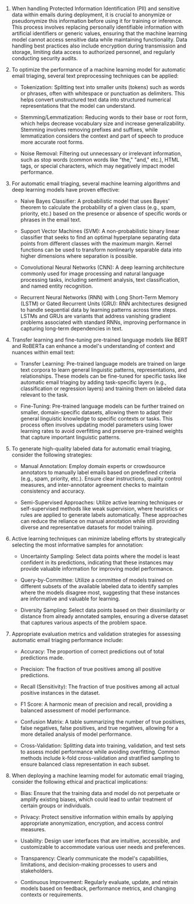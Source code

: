  1. When handling Protected Information Identification (PII) and sensitive data within emails during deployment, it is crucial to anonymize or pseudonymize this information before using it for training or inference. This process involves replacing personally identifiable information with artificial identifiers or generic values, ensuring that the machine learning model cannot access sensitive data while maintaining functionality. Data handling best practices also include encryption during transmission and storage, limiting data access to authorized personnel, and regularly conducting security audits.

2. To optimize the performance of a machine learning model for automatic email triaging, several text preprocessing techniques can be applied:

   - Tokenization: Splitting text into smaller units (tokens) such as words or phrases, often with whitespace or punctuation as delimiters. This helps convert unstructured text data into structured numerical representations that the model can understand.
   
   - Stemming/Lemmatization: Reducing words to their base or root form, which helps decrease vocabulary size and increase generalizability. Stemming involves removing prefixes and suffixes, while lemmatization considers the context and part of speech to produce more accurate root forms.
   
   - Noise Removal: Filtering out unnecessary or irrelevant information, such as stop words (common words like "the," "and," etc.), HTML tags, or special characters, which may negatively impact model performance.

3. For automatic email triaging, several machine learning algorithms and deep learning models have proven effective:

   - Naive Bayes Classifier: A probabilistic model that uses Bayes' theorem to calculate the probability of a given class (e.g., spam, priority, etc.) based on the presence or absence of specific words or phrases in the email text.
   
   - Support Vector Machines (SVM): A non-probabilistic binary linear classifier that seeks to find an optimal hyperplane separating data points from different classes with the maximum margin. Kernel functions can be used to transform nonlinearly separable data into higher dimensions where separation is possible.
   
   - Convolutional Neural Networks (CNN): A deep learning architecture commonly used for image processing and natural language processing tasks, including sentiment analysis, text classification, and named entity recognition.
   
   - Recurrent Neural Networks (RNN) with Long Short-Term Memory (LSTM) or Gated Recurrent Units (GRU): RNN architectures designed to handle sequential data by learning patterns across time steps. LSTMs and GRUs are variants that address vanishing gradient problems associated with standard RNNs, improving performance in capturing long-term dependencies in text.

4. Transfer learning and fine-tuning pre-trained language models like BERT and RoBERTa can enhance a model's understanding of context and nuances within email text:

   - Transfer Learning: Pre-trained language models are trained on large text corpora to learn general linguistic patterns, representations, and relationships. These models can be fine-tuned for specific tasks like automatic email triaging by adding task-specific layers (e.g., classification or regression layers) and training them on labeled data relevant to the task.
   
   - Fine-Tuning: Pre-trained language models can be further trained on smaller, domain-specific datasets, allowing them to adapt their general linguistic knowledge to specific contexts or tasks. This process often involves updating model parameters using lower learning rates to avoid overfitting and preserve pre-trained weights that capture important linguistic patterns.

5. To generate high-quality labeled data for automatic email triaging, consider the following strategies:

   - Manual Annotation: Employ domain experts or crowdsource annotators to manually label emails based on predefined criteria (e.g., spam, priority, etc.). Ensure clear instructions, quality control measures, and inter-annotator agreement checks to maintain consistency and accuracy.
   
   - Semi-Supervised Approaches: Utilize active learning techniques or self-supervised methods like weak supervision, where heuristics or rules are applied to generate labels automatically. These approaches can reduce the reliance on manual annotation while still providing diverse and representative datasets for model training.

6. Active learning techniques can minimize labeling efforts by strategically selecting the most informative samples for annotation:

   - Uncertainty Sampling: Select data points where the model is least confident in its predictions, indicating that these instances may provide valuable information for improving model performance.
   
   - Query-by-Committee: Utilize a committee of models trained on different subsets of the available labeled data to identify samples where the models disagree most, suggesting that these instances are informative and valuable for learning.
   
   - Diversity Sampling: Select data points based on their dissimilarity or distance from already annotated samples, ensuring a diverse dataset that captures various aspects of the problem space.

7. Appropriate evaluation metrics and validation strategies for assessing automatic email triaging performance include:

   - Accuracy: The proportion of correct predictions out of total predictions made.
   
   - Precision: The fraction of true positives among all positive predictions.
   
   - Recall (Sensitivity): The fraction of true positives among all actual positive instances in the dataset.
   
   - F1 Score: A harmonic mean of precision and recall, providing a balanced assessment of model performance.
   
   - Confusion Matrix: A table summarizing the number of true positives, false negatives, false positives, and true negatives, allowing for a more detailed analysis of model performance.
   
   - Cross-Validation: Splitting data into training, validation, and test sets to assess model performance while avoiding overfitting. Common methods include k-fold cross-validation and stratified sampling to ensure balanced class representation in each subset.

8. When deploying a machine learning model for automatic email triaging, consider the following ethical and practical implications:

   - Bias: Ensure that the training data and model do not perpetuate or amplify existing biases, which could lead to unfair treatment of certain groups or individuals.
   
   - Privacy: Protect sensitive information within emails by applying appropriate anonymization, encryption, and access control measures.
   
   - Usability: Design user interfaces that are intuitive, accessible, and customizable to accommodate various user needs and preferences.
   
   - Transparency: Clearly communicate the model's capabilities, limitations, and decision-making processes to users and stakeholders.
   
   - Continuous Improvement: Regularly evaluate, update, and retrain models based on feedback, performance metrics, and changing contexts or requirements.